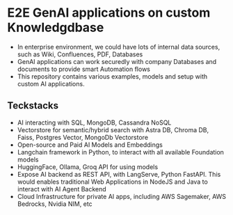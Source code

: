 # E2E GenAI applications on custom Knowledgdbase
- In enterprise environment, we could have lots of internal data sources, such as Wiki, Confluences, PDF, Databases
- GenAI applications can work securedly with company Databases and documents to provide smart Automation flows
- This repository contains various examples, models and setup with custom AI applications.

## Teckstacks
- AI interacting with SQL, MongoDB, Cassandra NoSQL
- Vectorstore for semantic/hybrid search with Astra DB, Chroma DB, Faiss, Postgres Vector, MongoDb Vectorstore
- Open-source and Paid AI Models and Embeddings
- Langchain framework in Python, to interact with all available Foundation models
- HuggingFace, Ollama, Groq API for using models
- Expose AI backend as REST API, with LangServe, Python FastAPI. This would enables traditional Web Applications in NodeJS and Java to interact with AI Agent Backend
- Cloud Infrastructure for private AI apps, including AWS Sagemaker, AWS Bedrocks, Nvidia NIM, etc 
